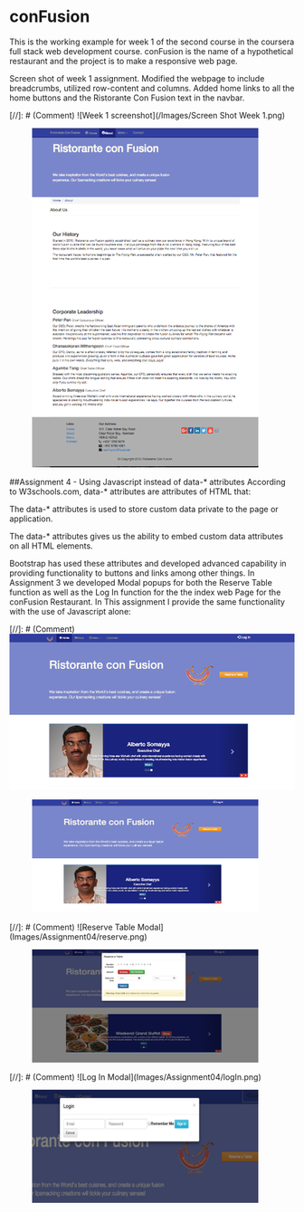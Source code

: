 # conFusion
This is the working example for week 1 of the second course in the coursera full
stack web development course.
conFusion is the name of a hypothetical restaurant and the project is to make a
responsive web page.

Screen shot of week 1 assignment. Modified the webpage to include breadcrumbs,
utilized row-content and columns. Added home links to all the home buttons and
the Ristorante Con Fusion text in the navbar.

[//]: # (Comment) ![Week 1 screenshot](/Images/Screen Shot Week 1.png)
<figure><img src="/Images/Screen Shot Week 1.png" alt="image"
width="400" height="600"></figure>

##Assignment 4 - Using Javascript instead of data-* attributes
According to W3schools.com, data-* attributes are attributes of HTML that:

The data-* attributes is used to store custom data private to the page or application.

The data-* attributes gives us the ability to embed custom data attributes on all HTML elements.

Bootstrap has used these attributes and developed advanced capability in
providing functionality to buttons and links among other things.  In Assignment
3 we developed Modal popups for both the Reserve Table function as well as the
Log In function for the the index web Page for the conFusion Restaurant. In This
assignment I provide the same functionality with the use of Javascript alone:

[//]: # (Comment) ![The Index page](/Images/Assignment04/index.png)
<figure><img src="/Images/Assignment04/index.png" alt="index"
width="400" height="200"></figure>
[//]: # (Comment) ![Reserve Table Modal](Images/Assignment04/reserve.png)
<figure><img src="Images/Assignment04/reserve.png" alt="reserve"
width="400" height="200"></figure>
[//]: # (Comment) ![Log In Modal](Images/Assignment04/logIn.png)
<figure><img src="Images/Assignment04/logIn.png" alt="logIn"
width="400" height="200"></figure>
